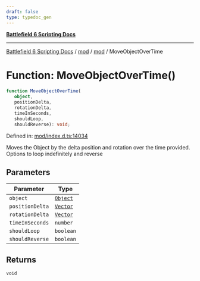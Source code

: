 ```yaml
---
draft: false
type: typedoc_gen
---
```


[**Battlefield 6 Scripting Docs**](../../../_index.md)

***

[Battlefield 6 Scripting Docs](../../../_index.md) / [mod](../../_index.md) / [mod](../_index.md) / MoveObjectOverTime

# Function: MoveObjectOverTime()

```ts
function MoveObjectOverTime(
   object, 
   positionDelta, 
   rotationDelta, 
   timeInSeconds, 
   shouldLoop, 
   shouldReverse): void;
```

Defined in: [mod/index.d.ts:14034](https://github.com/battlefield-portal-community/portal-docs/blob/ff09b2690670f74de7e97198022e5a97ff1161ff/generators/santiago/mod/index.d.ts#L14034)

Moves the Object by the delta position and rotation over the time provided. Options to loop indefinitely and reverse

## Parameters

| Parameter | Type |
| ------ | ------ |
| `object` | [`Object`](../Object/_index.md) |
| `positionDelta` | [`Vector`](../Vector/_index.md) |
| `rotationDelta` | [`Vector`](../Vector/_index.md) |
| `timeInSeconds` | `number` |
| `shouldLoop` | `boolean` |
| `shouldReverse` | `boolean` |

## Returns

`void`
